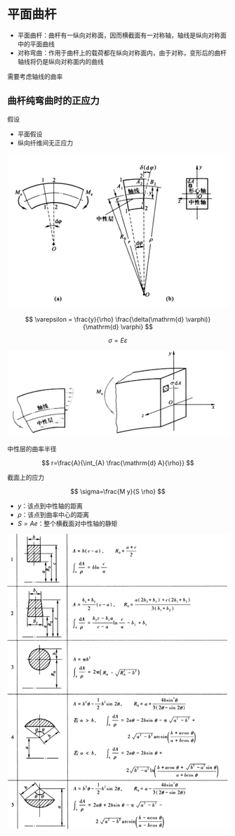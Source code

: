 # 平面曲杆

- 平面曲杆：曲杆有一纵向对称面，因而横截面有一对称轴，轴线是纵向对称面中的平面曲线
- 对称弯曲：作用于曲杆上的载荷都在纵向对称面内，由于对称，变形后的曲杆轴线将仍是纵向对称面内的曲线

需要考虑轴线的曲率

## 曲杆纯弯曲时的正应力

假设

- 平面假设
- 纵向纤维间无正应力

![](PasteImage/2023-06-11-20-02-13.png)

$$
\varepsilon = \frac{y}{\rho} \frac{\delta(\mathrm{d} \varphi)}{\mathrm{d} \varphi}
$$

$$
\sigma=E \varepsilon
$$

![](PasteImage/2023-06-11-20-06-32.png)

中性层的曲率半径

$$
r=\frac{A}{\int_{A} \frac{\mathrm{d} A}{\rho}}
$$

截面上的应力

$$
\sigma=\frac{M y}{S \rho}
$$

- $y$：该点到中性轴的距离
- $\rho$：该点到曲率中心的距离
- $S=A e$：整个横截面对中性轴的静矩

![](PasteImage/2023-06-11-20-15-03.png)